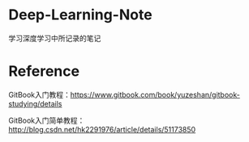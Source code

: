 # Deep-Learning-Note

学习深度学习中所记录的笔记





# Reference

GitBook入门教程：https://www.gitbook.com/book/yuzeshan/gitbook-studying/details

GitBook入门简单教程：http://blog.csdn.net/hk2291976/article/details/51173850

